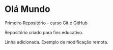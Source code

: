 # Olá Mundo
 Primeiro Repositório - curso Git e GitHub

Repositório criado para fins educativo.

Linha adicionada. Exemplo de modificação remota.
